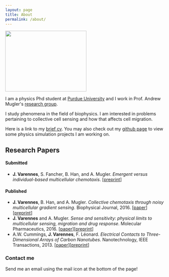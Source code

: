 ```yaml
---
layout: page
title: About
permalink: /about/
---
```


<img src="/images/austria16_selfie1.png" width="258" height="193">

I am a physics Phd student at [Purdue University](http://www.physics.purdue.edu/) and I work in Prof. Andrew Mugler's [research group](http://www.physics.purdue.edu/mugler/home.html).

I study phenomena in the field of biophysics. I am interested in problems pertaining to collective cell sensing and how that affects cell migration.

Here is a link to my [brief cv](https://drive.google.com/open?id=0B9wUAi2m2Di9RnZra1ZNLWZMQ3M). You may also check out my [github page](https://github.com/varennes) to view some physics simulation projects I am working on.

## Research Papers

#### Submitted

- **J. Varennes**, S. Fancher, B. Han, and A. Mugler. *Emergent versus individual-based multicellular chemotaxis*. [[preprint](https://arxiv.org/abs/1703.09666)]

#### Published

- **J. Varennes**, B. Han, and A. Mugler. *Collective chemotaxis through noisy multicellular gradient sensing*. Biophysical Journal, 2016. [[paper](http://www.cell.com/biophysj/abstract/S0006-3495(16)30523-9)][[preprint](http://arxiv.org/abs/1605.00712)]
- **J. Varennes** and A. Mugler. *Sense and sensitivity: physical limits to multicellular sensing, migration and drug response*. Molecular Pharmaceutics, 2016. [[paper](http://pubs.acs.org.ezproxy.lib.purdue.edu/doi/abs/10.1021/acs.molpharmaceut.5b00899)][[preprint](http://arxiv.org/abs/1512.00496)]
- A.W. Cummings, **J. Varennes**, F. Léonard. *Electrical Contacts to Three-Dimensional Arrays of Carbon Nanotubes*. Nanotechnology, IEEE Transactions, 2013. [[paper](http://ieeexplore.ieee.org.ezproxy.lib.purdue.edu/xpls/abs_all.jsp?arnumber=6605560)][[preprint](http://arxiv.org/abs/1403.3942)]


### Contact me

Send me an email using the mail icon at the bottom of the page!

